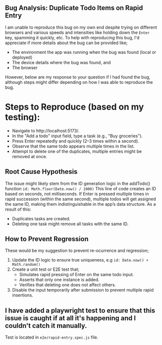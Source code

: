 ## Bug Analysis: Duplicate Todo Items on Rapid Entry

I am unable to reproduce this bug on my own end despite trying on different browsers and various speeds and intensities like holding down the `Enter` key, spamming it quickly, etc. 
To help with reproducing this bug, I'd appreciate if more details about the bug can be provided like;
- The environment the app was running when the bug was found (local or deployed)
- The device details where the bug was found, and
- The browser 

However, below are my response to your question if I had found the bug, although steps might differ depending on how I was able to reproduce the bug.
# Steps to Reproduce (based on my testing):
- Navigate to http://localhost:5173/.
- In the "Add a todo" input field, type a task (e.g., "Buy groceries").
- Press Enter repeatedly and quickly (2–3 times within a second).
- Observe that the same todo appears multiple times in the list.
- Attempt to delete one of the duplicates, multiple entries might be removed at once.

## Root Cause Hypothesis
The issue might likely stem from the ID generation logic in the addTodo() function `id: Math.floor(Date.now() / 1000)`
This line of code creates an ID based on seconds, not milliseconds. If Enter is pressed multiple times in rapid succession (within the same second), multiple todos will get assigned the same ID, making them indistinguishable in the app’s data structure. 
As a result of this:
- Duplicates tasks are created.
- Deleting one task might remove all tasks with the same ID.

## How to Prevent Regression
These would be my suggestion to prevent re-ocurrence and regression;
1. Update the ID logic to ensure true uniqueness, e.g `id: Date.now() + Math.random()`
2. Create a unit test or E2E test that;
   - Simulates rapid pressing of Enter on the same todo input.
   - Asserts that only one instance is added.
   - Verifies that deleting one does not affect others.
3. Disable the input temporarily after submission to prevent multiple rapid insertions.

## I have added a playwright test to ensure that this issue is caught if at all it's happening and I couldn't catch it manually.
Test is located in `e2e/rapid-entry.spec.js` file.



